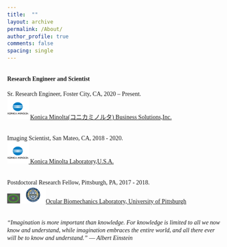 ```yaml
---
title:  ""
layout: archive
permalink: /About/
author_profile: true
comments: false
spacing: single
---
```


**<br/><span style="font-family:Times New Roman; font-size:1 em;"> Research Engineer and Scientist</span><br/>**
<br/><span style="font-family:Times New Roman; font-size:0.8 em;"> Sr. Research Engineer, Foster City, CA, 2020 – Present.  
[<img src="https://raw.githubusercontent.com/jzw0025/jzw0025.github.io/main/_imgs/KM_logo.png" width="50">](https://scholar.google.com/citations?user=7sJEXqMAAAAJ&hl=en)
[Konica Minolta(コニカミノルタ) Business Solutions,Inc.](https://kmbs.konicaminolta.us/)</span><br/>

<br/><span style="font-family:Times New Roman; font-size:0.8 em;"> Imaging Scientist, San Mateo, CA, 2018 - 2020. <br/> 
[<img src="https://raw.githubusercontent.com/jzw0025/jzw0025.github.io/main/_imgs/KM_logo.png" width="50">](https://scholar.google.com/citations?user=7sJEXqMAAAAJ&hl=en)[ Konica Minolta Laboratory,U.S.A.](https://research.konicaminolta.com/)</span><br/>

<br/><span style="font-family:Times New Roman; font-size:0.8 em;"> Postdoctoral Research Fellow, Pittsburgh, PA, 2017 - 2018.  
[<img src="https://raw.githubusercontent.com/jzw0025/jzw0025.github.io/main/_imgs/OBL_logo.png" width="30">](https://scholar.google.com/citations?user=7sJEXqMAAAAJ&hl=en)[<img src="https://raw.githubusercontent.com/jzw0025/jzw0025.github.io/main/_imgs/Pitt_logo.png" width="60">](https://scholar.google.com/citations?user=7sJEXqMAAAAJ&hl=en)[Ocular Biomechanics Laboratory, University of Pittsburgh](http://www.ocularbiomechanics.com/index.html) </span><br/>

<br/><span style="font-family:Times New Roman; font-size:1 em; font-style: italic">“Imagination is more important than knowledge. For knowledge is limited to all we now know and understand, while imagination embraces the entire world, and all there ever will be to know and understand.”            ― Albert Einstein </span><br/>



